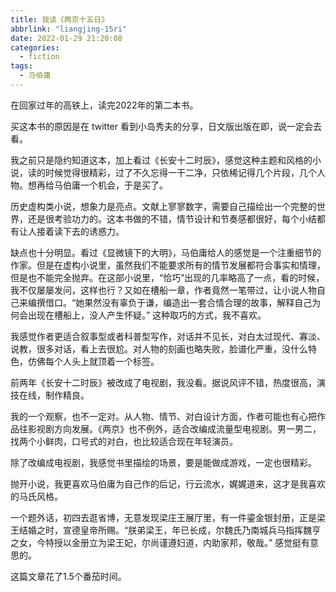 ```yaml
---
title: 我读《两京十五日》
abbrlink: "liangjing-15ri"
date: 2022-01-29 21:20:08
categories:
  - fiction
tags:
  - 马伯庸
---
```


在回家过年的高铁上，读完2022年的第二本书。

买这本书的原因是在 twitter 看到小岛秀夫的分享，日文版出版在即，说一定会去看。

我之前只是隐约知道这本，加上看过《长安十二时辰》，感觉这种主题和风格的小说，读的时候觉得很精彩，过了不久忘得一干二净，只依稀记得几个片段，几个人物。想再给马伯庸一个机会，于是买了。

历史虚构类小说，想象力是亮点。文献上寥寥数字，需要自己描绘出一个完整的世界，还是很考验功力的。这本书做的不错，情节设计和节奏感都很好，每个小结都有让人接着读下去的诱惑力。

缺点也十分明显。看过《显微镜下的大明》，马伯庸给人的感觉是一个注重细节的作家。但是在虚构小说里，虽然我们不能要求所有的情节发展都符合事实和情理，但是也不能完全抛弃。在这部小说里，“恰巧”出现的几率略高了一点，看的时候，我不仅屡屡发问，这样也行？又如在槽船一章，作者竟然一笔带过，让小说人物自己来编撰借口。“她果然没有辜负于谦，编造出一套合情合理的故事，解释自己为何会出现在槽船上，没人产生怀疑。” 这种取巧的方式，我不喜欢。

我感觉作者更适合叙事型或者科普型写作，对话并不见长，对白太过现代、寡淡、说教，很多对话，看上去很尬。对人物的刻画也略失败，脸谱化严重，没什么特色，仿佛每个人头上就顶着一个标签。

前两年《长安十二时辰》被改成了电视剧，我没看。据说风评不错，热度很高，演技在线，制作精良。

我的一个观察，也不一定对。从人物、情节、对白设计方面，作者可能也有心把作品往影视剧方向发展。《两京》也不例外，适合改编成流量型电视剧。男一男二，找两个小鲜肉，口号式的对白，也比较适合现在年轻演员。

除了改编成电视剧，我感觉书里描绘的场景，要是能做成游戏，一定也很精彩。

抛开小说，我更喜欢马伯庸为自己作的后记，行云流水，娓娓道来，这才是我喜欢的马氏风格。

一个题外话，初四去逛省博，无意发现梁庄王展厅里，有一件鎏金银封册，正是梁王结婚之时，宣德皇帝所赐。“朕弟梁王，年已长成，尔魏氏乃南城兵马指挥魏亨之女，今特授以金册立为梁王妃，尔尚谨遵妇道，内助家邦，敬哉。” 感觉挺有意思的。

这篇文章花了1.5个番茄时间。
